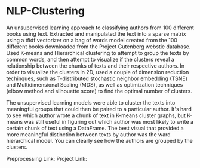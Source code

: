 # NLP-Clustering
An unsupervised learning approach to classifying authors from 100 different books using text. Extracted and manipulated the text into a sparse matrix using a tfidf vectorizer on a bag of words model created from the 100 different books downloaded from the Project Gutenberg webstie database. Used K-means and Hierarchical clustering to attempt to group the texts by common words, and then attempt to visualize if the clusters reveal a relationship between the chunks of texts and their respective authors. In order to visualize the clusters in 2D, used a couple of dimension reduction techinques, such as T-distributed stochastic neighbor embedding (TSNE) and Multidimensional Scaling (MDS), as well as optimization techniques (elbow method and silhouette score) to find the optimal number of clusters. 

The unsupervised learning models were able to cluster the texts into meaningful groups that could then be paired to a particular author. It's hard to see which author wrote a chunk of text in K-means cluster graphs, but K-means was still useful in figuring out which author was most likely to write a certain chunk of text using a DataFrame. The best visual that provided a more meaningful distinction between texts by author was the ward hierarchical model. You can clearly see how the authors are grouped by the clusters. 

Preprocessing Link:
Project Link:
